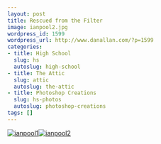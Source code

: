 ```yaml
---
layout: post
title: Rescued from the Filter
image: ianpool2.jpg
wordpress_id: 1599
wordpress_url: http://www.danallan.com/?p=1599
categories:
- title: High School
  slug: hs
  autoslug: high-school
- title: The Attic
  slug: attic
  autoslug: the-attic
- title: Photoshop Creations
  slug: hs-photos
  autoslug: photoshop-creations
tags: []
---
```

[![](http://www.danallan.com/wp-content/uploads/2011/11/ianpool1.jpg "ianpool1")](http://www.danallan.com/wp-content/uploads/2011/11/ianpool1.jpg)[![](http://www.danallan.com/wp-content/uploads/2011/11/ianpool2.jpg "ianpool2")](http://www.danallan.com/wp-content/uploads/2011/11/ianpool2.jpg)
